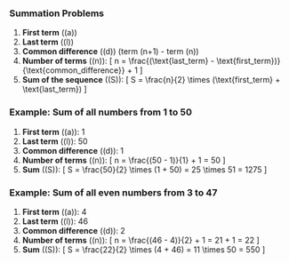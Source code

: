 ### Summation Problems

1. **First term** (\(a\))
2. **Last term** (\(l\))
3. **Common difference** (\(d\)) (term \(n+1\) - term \(n\))
4. **Number of terms** (\(n\)):
   \[ n = \frac{(\text{last\_term} - \text{first\_term})}{\text{common\_difference}} + 1 \]
5. **Sum of the sequence** (\(S\)):
   \[ S = \frac{n}{2} \times (\text{first\_term} + \text{last\_term}) \]

### Example: Sum of all numbers from 1 to 50

1. **First term** (\(a\)): 1
2. **Last term** (\(l\)): 50
3. **Common difference** (\(d\)): 1
4. **Number of terms** (\(n\)):
   \[ n = \frac{(50 - 1)}{1} + 1 = 50 \]
5. **Sum** (\(S\)):
   \[ S = \frac{50}{2} \times (1 + 50) = 25 \times 51 = 1275 \]

### Example: Sum of all even numbers from 3 to 47

1. **First term** (\(a\)): 4
2. **Last term** (\(l\)): 46
3. **Common difference** (\(d\)): 2
4. **Number of terms** (\(n\)):
   \[ n = \frac{(46 - 4)}{2} + 1 = 21 + 1 = 22 \]
5. **Sum** (\(S\)):
   \[ S = \frac{22}{2} \times (4 + 46) = 11 \times 50 = 550 \]
